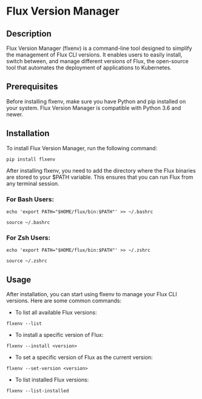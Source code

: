 # Flux Version Manager

## Description

Flux Version Manager (flxenv) is a command-line tool designed to simplify the management of Flux CLI versions. It enables users to easily install, switch between, and manage different versions of Flux, the open-source tool that automates the deployment of applications to Kubernetes.

## Prerequisites

Before installing flxenv, make sure you have Python and pip installed on your system. Flux Version Manager is compatible with Python 3.6 and newer.

## Installation

To install Flux Version Manager, run the following command:

```pip install flxenv``` 

After installing flxenv, you need to add the directory where the Flux binaries are stored to your $PATH variable. This ensures that you can run Flux from any terminal session.

### For Bash Users:
```echo 'export PATH="$HOME/flux/bin:$PATH"' >> ~/.bashrc``` 

```source ~/.bashrc``` 

### For Zsh Users:
```echo 'export PATH="$HOME/flux/bin:$PATH"' >> ~/.zshrc``` 

```source ~/.zshrc``` 

## Usage

After installation, you can start using flxenv to manage your Flux CLI versions. Here are some common commands:

* To list all available Flux versions:

``` flxenv --list ```

* To install a specific version of Flux:

``` flxenv --install <version> ``` 

* To set a specific version of Flux as the current version:

``` flxenv --set-version <version> ```

* To list installed Flux versions:

``` flxenv --list-installed ```
